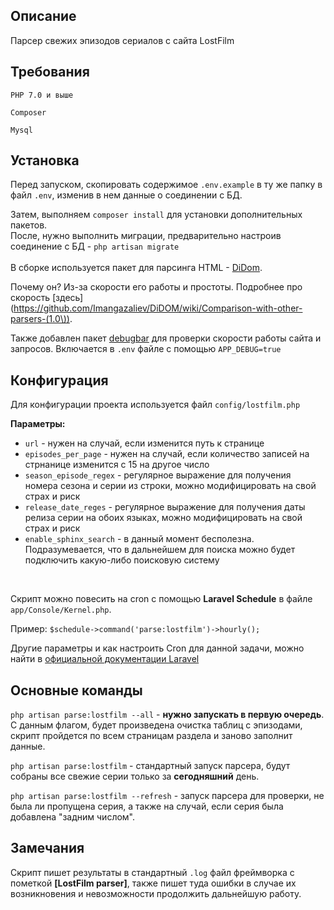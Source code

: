 ## Описание

Парсер свежих эпизодов сериалов с сайта LostFilm

## Требования
```PHP 7.0 и выше```

```Composer```

```Mysql```

## Установка

Перед запуском, скопировать содержимое ```.env.example``` в ту же папку в файл ```.env```, изменив в нем данные о соединении с БД.

Затем, выполняем ```composer install``` для установки дополнительных пакетов.
<br>
После, нужно выполнить миграции, предварительно настроив соединение с БД - ```php artisan migrate```
<br>
<br>
В сборке используется пакет для парсинга HTML - [DiDom](https://github.com/Imangazaliev/DiDOM).

Почему он? Из-за скорости его работы и простоты. Подробнее про скорость [здесь](https://github.com/Imangazaliev/DiDOM/wiki/Comparison-with-other-parsers-(1.0\)).

Также добавлен пакет [debugbar](https://github.com/barryvdh/laravel-debugbar) для проверки скорости работы сайта и запросов. Включается в ```.env``` файле с помощью ```APP_DEBUG=true```

## Конфигурация
Для конфигурации проекта используется файл ```config/lostfilm.php```

**Параметры:**
- ```url``` - нужен на случай, если изменится путь к странице
- ```episodes_per_page``` - нужен на случай, если количество записей на стрнанице изменится с 15 на другое число
- ```season_episode_regex``` - регулярное выражение для получения номера сезона и серии из строки, можно модифицировать на свой страх и риск
- ```release_date_reges``` - регулярное выражение для получения даты релиза серии на обоих языках, можно модифицировать на свой страх и риск
- ```enable_sphinx_search``` - в данный момент бесполезна. Подразумевается, что в дальнейшем для поиска можно будет подключить какую-либо поисковую систему


<br>

Скрипт можно повесить на cron с помощью **Laravel Schedule** в файле ```app/Console/Kernel.php```.

Пример:
```$schedule->command('parse:lostfilm')->hourly();```

Другие параметры и как настроить Cron для данной задачи, можно найти в [официальной документации Laravel](https://laravel.com/docs/5.8/scheduling)
## Основные команды

```php artisan parse:lostfilm --all``` - **нужно запускать в первую очередь**. С данным флагом, будет произведена очистка таблиц с эпизодами, скрипт пройдется по всем страницам раздела и заново заполнит данные.

```php artisan parse:lostfilm``` - стандартный запуск парсера, будут собраны все свежие серии только за **сегодняшний** день.

```php artisan parse:lostfilm --refresh``` - запуск парсера для проверки, не была ли пропущена серия, а также на случай, если серия была добавлена "задним числом".

## Замечания

Скрипт пишет результаты в стандартный ```.log``` файл фреймворка с пометкой **[LostFilm parser]**, также пишет туда ошибки в случае их возникновения и невозможности продолжить дальнейшую работу.